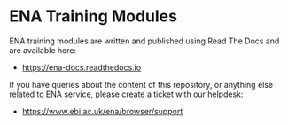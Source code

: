 # ENA Training Modules

ENA training modules are written and published using Read The Docs and are available here:

 * https://ena-docs.readthedocs.io

If you have queries about the content of this repository, or anything else related to ENA service, please create a ticket with our helpdesk:

 * https://www.ebi.ac.uk/ena/browser/support

